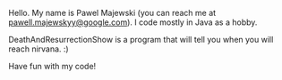 Hello.
My name is Pawel Majewski (you can reach me at pawell.majewskyy@google.com).
I code mostly in Java as a hobby.

DeathAndResurrectionShow is a program that will tell you
when you will reach nirvana. :)

Have fun with my code!
